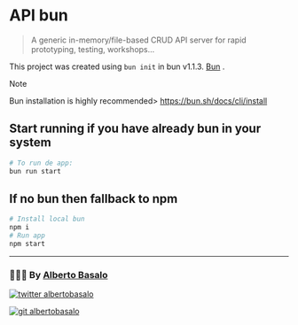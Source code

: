 # API bun

> A generic in-memory/file-based CRUD API server for rapid prototyping, testing, workshops...

This project was created using `bun init` in bun v1.1.3. [Bun](https://bun.sh) .

> [!NOTE]
> Bun installation is highly recommended>
> https://bun.sh/docs/cli/install

## Start running if you have already bun in your system

```bash
# To run de app:
bun run start
```

## If no bun then fallback to npm

```bash
# Install local bun
npm i
# Run app
npm start
```

---

<footer>
  <h3>🧑🏼‍💻 By <a href="https://albertobasalo.dev" target="blank">Alberto Basalo</a> </h3>
  <p>
    <a href="https://twitter.com/albertobasalo" target="blank">
      <img src="https://img.shields.io/twitter/follow/albertobasalo?logo=twitter&style=for-the-badge" alt="twitter albertobasalo" />
    </a>
  </p>
  <p>
    <a href="https://github.com/albertobasalo" target="blank">
      <img 
        src="https://img.shields.io/github/followers/albertobasalo?logo=github&label=profile albertobasalo&style=for-the-badge" alt="git albertobasalo" />
    </a>
  </p>
</footer>
